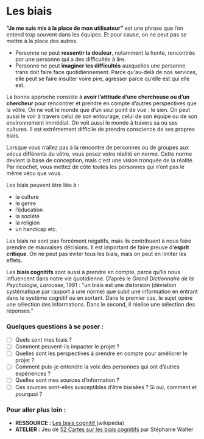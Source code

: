 # Les biais

**“Je me suis mis à la place de mon utilisateur”** est une phrase que l’on entend trop souvent dans les équipes. Et pour cause, on ne peut pas se mettre à la place des autres.

* Personne ne peut **ressentir la douleur**, notamment la honte, rencontrés par une personne qui a des difficultés à lire.
* Personne ne peut **imaginer les difficultés** auxquelles une personne trans doit faire face quotidiennement. Parce qu'au-delà de nos services, elle peut se faire insulter voire pire, agresser parce qu’elle est qui elle est.

La bonne approche consiste à **avoir l’attitude d’une chercheuse ou d’un chercheur** pour rencontrer et prendre en compte d’autres perspectives que la vôtre. On ne voit le monde que d’un seul point de vue : le sien. On peut aussi le voir à travers celui de son entourage, celui de son équipe ou de son environnement immédiat. On voit aussi le monde à travers sa ou ses cultures. Il est extrêmement difficile de prendre conscience de ses propres biais.

Lorsque vous n’allez pas à la rencontre de personnes ou de groupes aux vécus différents du vôtre, vous posez votre réalité en norme. Cette norme devient la base de conception, mais c'est une vision tronquée de la réalité. Par ricochet, vous mettez de côté toutes les personnes qui n’ont pas le même vécu que vous.

Les biais peuvent être liés à :

* la culture
* le genre
* l’éducation
* la société
* la religion
* un handicap etc.

Les biais ne sont pas forcément négatifs, mais ils contribuent à nous faire prendre de mauvaises décisions. Il est important de faire preuve d’**esprit critique**. On ne peut pas éviter tous les biais, mais on peut en limiter les effets.

Les **biais cognitifs** sont aussi à prendre en compte, parce qu’ils nous influencent dans notre vie quotidienne. D’après le _Grand Dictionnaire de la Psychologie, Larousse_, 1991 : "un biais est une distorsion (déviation systématique par rapport à une norme) que subit une information en entrant dans le système cognitif ou en sortant. Dans le premier cas, le sujet opère une sélection des informations. Dans le second, il réalise une sélection des réponses."

### Quelques questions à se poser :

* [ ] Quels sont mes biais ?
* [ ] Comment peuvent-ils impacter le projet ?
* [ ] Quelles sont les perspectives à prendre en compte pour améliorer le projet ?
* [ ] Comment puis-je entendre la voix des personnes qui ont d’autres expériences ?
* [ ] Quelles sont mes sources d’information ?
* [ ] Ces sources sont-elles susceptibles d’être biaisées ? Si oui, comment et pourquoi ?

### Pour aller plus loin :

* **RESSOURCE :** [Les biais cognitif ](https://fr.wikipedia.org/wiki/Biais\_cognitif)(wikipédia)
* **ATELIER :** Jeu de [52 Cartes sur les biais cognitifs](https://stephaniewalter.design/fr/blog/a-la-decouverte-des-biais-cognitifs-le-jeu-de-52-cartes/) par Stéphanie Walter
